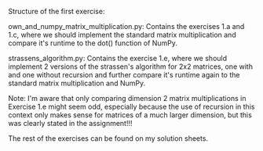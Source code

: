Structure of the first exercise:

own_and_numpy_matrix_multiplication.py:
Contains the exercises 1.a and 1.c, where we should implement the standard matrix multiplication
and compare it's runtime to the dot() function of NumPy.

strassens_algorithm.py:
Contains the exercise 1.e, where we should implement 2 versions of the strassen's algorithm for 
2x2 matrices, one with and one without recursion and further compare it's runtime again to the 
standard matrix multiplication and NumPy. 

Note: I'm aware that only comparing dimension 2 matrix multiplications in Exercise 1.e might seem 
odd, especially because the use of recursion in this context only makes sense for matrices of a 
much larger dimension, but this was clearly stated in the assignment!!!

The rest of the exercises can be found on my solution sheets.
